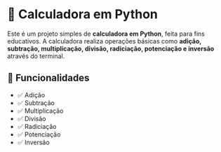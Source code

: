 # 🧮 Calculadora em Python

Este é um projeto simples de **calculadora em Python**, feita para fins educativos. A calculadora realiza operações básicas como **adição, subtração, multiplicação, divisão, radiciação, potenciação e inversão** através do terminal.

## 🚀 Funcionalidades

- ✅ Adição
- ✅ Subtração
- ✅ Multiplicação
- ✅ Divisão
- ✅ Radiciação
- ✅ Potenciação
- ✅ Inversão
